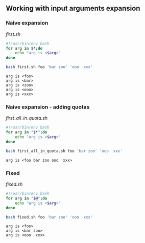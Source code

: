 ## Working with input arguments expansion
### Naive expansion
_first.sh_
```bash
#!/usr/bin/env bash
for arg in $*;do
	echo "arg is <$arg>"
done
```
```bash
bash first.sh foo 'bar zoo' 'ooo  xxx'
```
```
arg is <foo>
arg is <bar>
arg is <zoo>
arg is <ooo>
arg is <xxx>
```
### Naive expansion - adding quotas
_first_all_in_quota.sh_
```bash
#!/usr/bin/env bash
for arg in "$*";do
	echo "arg is <$arg>"
done
```
```bash
bash first_all_in_quota.sh foo 'bar zoo' 'ooo  xxx'
```
```
arg is <foo bar zoo ooo  xxx>
```
### Fixed
_fixed.sh_
```bash
#!/usr/bin/env bash
for arg in "$@";do
	echo "arg is <$arg>"
done
```
```bash
bash fixed.sh foo 'bar zoo' 'ooo  xxx'
```
```
arg is <foo>
arg is <bar zoo>
arg is <ooo  xxx>
```
